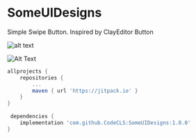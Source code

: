 # SomeUIDesigns
Simple Swipe Button. Inspired by ClayEditor Button

![alt text](https://drive.google.com/uc?export=view&id=1K4ymaQK37g2pqg-R16YPzL1911YR-Apr)

![Alt Text](https://drive.google.com/uc?export=view&id=1rqYrw2QbgosGwAKtu9fivtXqT7KrMSBK)



```groovy
allprojects {
	repositories {
		...
		maven { url 'https://jitpack.io' }
	}
}
  
 dependencies {
	implementation 'com.github.CodeCLS:SomeUIDesigns:1.0.0'
}

```
